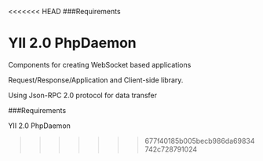 <<<<<<< HEAD
###Requirements

YII 2.0
PhpDaemon
=======
Components for creating WebSocket based applications

Request/Response/Application and Client-side library.

Using Json-RPC 2.0 protocol for data transfer

###Requirements

YII 2.0
PhpDaemon

>>>>>>> 677f40185b005becb986da69834742c728791024
